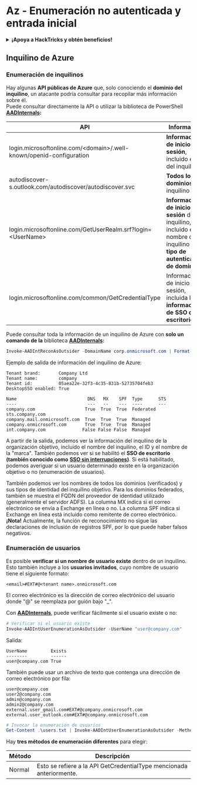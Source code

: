 # Az - Enumeración no autenticada y entrada inicial

<details>

<summary><strong>¡Apoya a HackTricks y obtén beneficios!</strong></summary>

* Si quieres ver a tu **empresa anunciada en HackTricks** o si quieres acceder a la **última versión de PEASS o descargar HackTricks en PDF** ¡Consulta los [**PLANES DE SUSCRIPCIÓN**](https://github.com/sponsors/carlospolop)!
* Obtén el [**oficial PEASS & HackTricks swag**](https://peass.creator-spring.com)
* Descubre [**The PEASS Family**](https://opensea.io/collection/the-peass-family), nuestra colección de exclusivos [**NFTs**](https://opensea.io/collection/the-peass-family)
* **Únete al** 💬 [**grupo de Discord**](https://discord.gg/hRep4RUj7f) o al [**grupo de telegram**](https://t.me/peass) o **sígueme** en **Twitter** 🐦 [**@carlospolopm**](https://twitter.com/carlospolopm)**.**
* **Comparte tus trucos de hacking enviando PR a los repositorios de** [**HackTricks**](https://github.com/carlospolop/hacktricks) y [**HackTricks Cloud**](https://github.com/carlospolop/hacktricks-cloud).

</details>

## Inquilino de Azure

### Enumeración de inquilinos

Hay algunas **API públicas de Azure** que, solo conociendo el **dominio del inquilino**, un atacante podría consultar para recopilar más información sobre él.\
Puede consultar directamente la API o utilizar la biblioteca de PowerShell [**AADInternals**](https://github.com/Gerenios/AADInternals)**:**

| API                                                                  | Información                                                                                   | Función AADInternals                             |
| -------------------------------------------------------------------- | --------------------------------------------------------------------------------------------- | ------------------------------------------------- |
| login.microsoftonline.com/\<domain>/.well-known/openid-configuration | **Información de inicio de sesión**, incluido el ID del inquilino                                | `Get-AADIntTenantID -Domain <domain>`             |
| autodiscover-s.outlook.com/autodiscover/autodiscover.svc             | **Todos los dominios** del inquilino                                                         | `Get-AADIntTenantDomains -Domain <domain>`        |
| login.microsoftonline.com/GetUserRealm.srf?login=\<UserName>         | **Información de inicio de sesión** del inquilino, incluido el nombre del inquilino y el **tipo de autenticación de dominio** | `Get-AADIntLoginInformation -UserName <UserName>` |
| login.microsoftonline.com/common/GetCredentialType                   | Información de inicio de sesión, incluida la **información de SSO de escritorio**               | `Get-AADIntLoginInformation -UserName <UserName>` |

Puede consultar toda la información de un inquilino de Azure con **solo un comando de la** biblioteca [**AADInternals**](https://github.com/Gerenios/AADInternals)**:**

```powershell
Invoke-AADIntReconAsOutsider -DomainName corp.onmicrosoft.com | Format-Table
```

Ejemplo de salida de información del inquilino de Azure:

```
Tenant brand:       Company Ltd
Tenant name:        company
Tenant id:          05aea22e-32f3-4c35-831b-52735704feb3
DesktopSSO enabled: True

Name                           DNS   MX    SPF  Type      STS
----                           ---   --    ---  ----      ---
company.com                   True  True  True  Federated sts.company.com
company.mail.onmicrosoft.com  True  True  True  Managed
company.onmicrosoft.com       True  True  True  Managed
int.company.com              False False False  Managed
```

A partir de la salida, podemos ver la información del inquilino de la organización objetivo, incluido el nombre del inquilino, el ID y el nombre de la "marca". También podemos ver si se habilitó el **SSO de escritorio (también conocido como** [**SSO sin interrupciones**](https://docs.microsoft.com/en-us/azure/active-directory/hybrid/how-to-connect-sso)**)**. Si está habilitado, podemos averiguar si un usuario determinado existe en la organización objetivo o no (enumeración de usuarios).

También podemos ver los nombres de todos los dominios (verificados) y sus tipos de identidad del inquilino objetivo. Para los dominios federados, también se muestra el FQDN del proveedor de identidad utilizado (generalmente el servidor ADFS). La columna MX indica si el correo electrónico se envía a Exchange en línea o no. La columna SPF indica si Exchange en línea está incluido como remitente de correo electrónico. **¡Nota!** Actualmente, la función de reconocimiento no sigue las declaraciones de inclusión de registros SPF, por lo que puede haber falsos negativos.

### Enumeración de usuarios

Es posible **verificar si un nombre de usuario existe** dentro de un inquilino. Esto también incluye a los **usuarios invitados**, cuyo nombre de usuario tiene el siguiente formato:

```
<email>#EXT#@<tenant name>.onmicrosoft.com
```

El correo electrónico es la dirección de correo electrónico del usuario donde "@" se reemplaza por guión bajo "_".

Con [**AADInternals**](https://github.com/Gerenios/AADInternals), puede verificar fácilmente si el usuario existe o no:

```powershell
# Verificar si el usuario existe
Invoke-AADIntUserEnumerationAsOutsider -UserName "user@company.com"
```

Salida:

```
UserName         Exists
--------         ------
user@company.com True
```

También puede usar un archivo de texto que contenga una dirección de correo electrónico por fila:

```
user@company.com
user2@company.com
admin@company.com
admin2@company.com
external.user_gmail.com#EXT#@company.onmicrosoft.com
external.user_outlook.com#EXT#@company.onmicrosoft.com
```

```powershell
# Invocar la enumeración de usuarios
Get-Content .\users.txt | Invoke-AADIntUserEnumerationAsOutsider -Method Normal
```

Hay **tres métodos de enumeración diferentes** para elegir:

| Método    | Descripción                                                                                                                                                                                             |
| --------- | ------------------------------------------------------------------------------------------------------------------------------------------------------------------------------------------------------- |
| Normal    | Esto se refiere a la API GetCredentialType mencionada anteriormente.